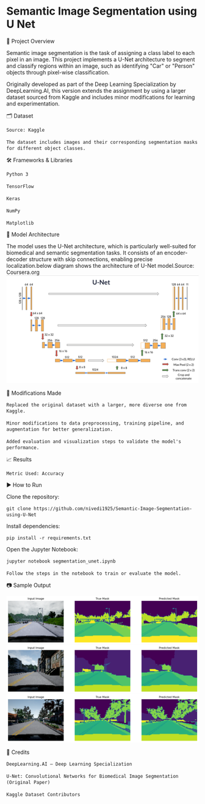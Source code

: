 # Semantic Image Segmentation using U Net

📌 Project Overview

Semantic image segmentation is the task of assigning a class label to each pixel in an image. This project implements a U-Net architecture to segment and classify regions within an image, such as identifying "Car" or "Person" objects through pixel-wise classification.

Originally developed as part of the Deep Learning Specialization by DeepLearning.AI, this version extends the assignment by using a larger dataset sourced from Kaggle and includes minor modifications for learning and experimentation.


🗂️ Dataset

    Source: Kaggle

    The dataset includes images and their corresponding segmentation masks for different object classes.

🛠️ Frameworks & Libraries

    Python 3

    TensorFlow

    Keras

    NumPy

    Matplotlib

🧠 Model Architecture

The model uses the U-Net architecture, which is particularly well-suited for biomedical and semantic segmentation tasks. It consists of an encoder-decoder structure with skip connections, enabling precise localization.below diagram shows the architecture of U-Net model.Source: Coursera.org
![U-Net architecture](https://github.com/nivedi1925/Semantic-Image-Segmentation-using-U-Net/blob/main/images/unet.png)

🔧 Modifications Made

    Replaced the original dataset with a larger, more diverse one from Kaggle.

    Minor modifications to data preprocessing, training pipeline, and augmentation for better generalization.

    Added evaluation and visualization steps to validate the model's performance.

📈 Results

    Metric Used: Accuracy


▶️ How to Run

Clone the repository:

    git clone https://github.com/nivedi1925/Semantic-Image-Segmentation-using-U-Net

Install dependencies:

    pip install -r requirements.txt

Open the Jupyter Notebook:

    jupyter notebook segmentation_unet.ipynb

    Follow the steps in the notebook to train or evaluate the model.

📷 Sample Output

![images/output_28_10.png](images/output_28_10.png)
![images/output_28_12.png](images/output_28_12.png)
![images/output_28_8.png](images/output_28_8.png)


🧾 Credits

    DeepLearning.AI – Deep Learning Specialization

    U-Net: Convolutional Networks for Biomedical Image Segmentation (Original Paper)

    Kaggle Dataset Contributors
